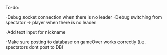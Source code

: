 To-do:

-Debug socket connection when there is no leader
-Debug switching from spectator -> player when there is no leader

-Add text input for nickname

-Make sure posting to database on gameOver works correctly
(i.e. spectators dont post to DB)
